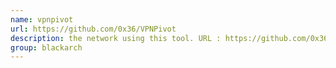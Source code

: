 ```yaml
---
name: vpnpivot
url: https://github.com/0x36/VPNPivot
description: the network using this tool. URL : https://github.com/0x36/VPNPivot Groups : blackarch blackarch-recon blackarch-networking
group: blackarch
---
```

